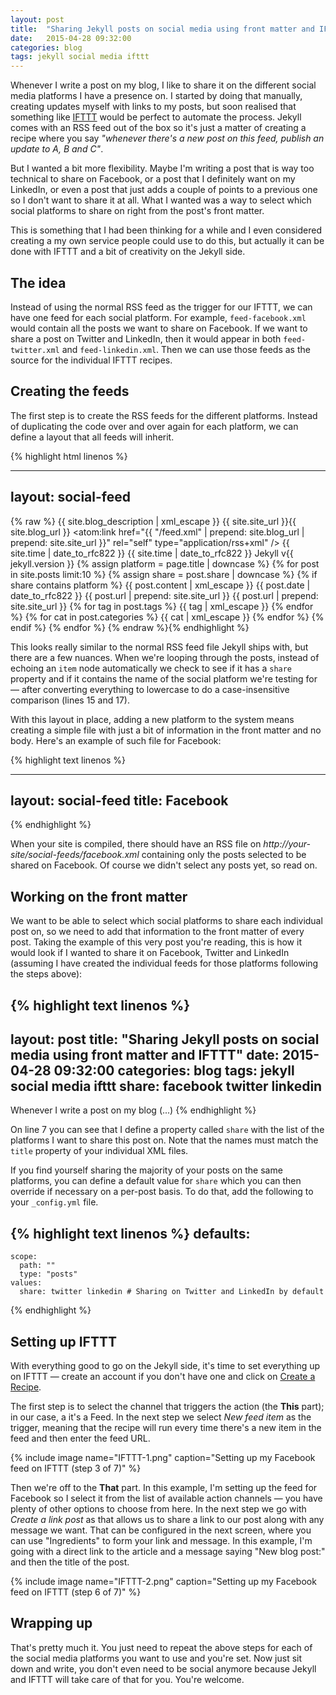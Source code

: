 ```yaml
---
layout: post
title:  "Sharing Jekyll posts on social media using front matter and IFTTT"
date:   2015-04-28 09:32:00
categories: blog
tags: jekyll social media ifttt
---
```

Whenever I write a post on my blog, I like to share it on the different social media platforms I have a presence on. I started by doing that manually, creating updates myself with links to my posts, but soon realised that something like [IFTTT](https://ifttt.com/) would be perfect to automate the process. Jekyll comes with an RSS feed out of the box so it's just a matter of creating a recipe where you say *"whenever there's a new post on this feed, publish an update to A, B and C"*.

But I wanted a bit more flexibility. Maybe I'm writing a post that is way too technical to share on Facebook, or a post that I definitely want on my LinkedIn, or even a post that just adds a couple of points to a previous one so I don't want to share it at all. What I wanted was a way to select which social platforms to share on right from the post's front matter.<!--more-->

This is something that I had been thinking for a while and I even considered creating a my own service people could use to do this, but actually it can be done with IFTTT and a bit of creativity on the Jekyll side.

## The idea
Instead of using the normal RSS feed as the trigger for our IFTTT, we can have one feed for each social platform. For example, `feed-facebook.xml` would contain all the posts we want to share on Facebook. If we want to share a post on Twitter and LinkedIn, then it would appear in both `feed-twitter.xml` and `feed-linkedin.xml`. Then we can use those feeds as the source for the individual IFTTT recipes.

## Creating the feeds
The first step is to create the RSS feeds for the different platforms. Instead of duplicating the code over and over again for each platform, we can define a layout that all feeds will inherit.

{% highlight html linenos %}
<!-- _layouts/social-feed.xml -->
---
layout: social-feed
---
{% raw %}<?xml version="1.0" encoding="UTF-8"?>
<rss version="2.0" xmlns:atom="http://www.w3.org/2005/Atom">
  <channel>
    <title>{{ site.blog_title | xml_escape }}</title>
    <description>{{ site.blog_description | xml_escape }}</description>
    <link>{{ site.site_url }}{{ site.blog_url }}</link>
    <atom:link href="{{ "/feed.xml" | prepend: site.blog_url | prepend: site.site_url }}" rel="self" type="application/rss+xml" />
    <pubDate>{{ site.time | date_to_rfc822 }}</pubDate>
    <lastBuildDate>{{ site.time | date_to_rfc822 }}</lastBuildDate>
    <generator>Jekyll v{{ jekyll.version }}</generator>
    {% assign platform = page.title | downcase %}
    {% for post in site.posts limit:10 %}
        {% assign share = post.share | downcase %}
        {% if share contains platform %}
        <item>
            <title>{{ post.title | xml_escape }}</title>
            <description>{{ post.content | xml_escape }}</description>
            <pubDate>{{ post.date | date_to_rfc822 }}</pubDate>
            <link>{{ post.url | prepend: site.site_url }}</link>
            <guid isPermaLink="true">{{ post.url | prepend: site.site_url }}</guid>
            {% for tag in post.tags %}
            <category>{{ tag | xml_escape }}</category>
            {% endfor %}
            {% for cat in post.categories %}
            <category>{{ cat | xml_escape }}</category>
            {% endfor %}
        </item>
        {% endif %}
    {% endfor %}
  </channel>
</rss>
{% endraw %}{% endhighlight %}

This looks really similar to the normal RSS feed file Jekyll ships with, but there are a few nuances. When we're looping through the posts, instead of echoing an `item` node automatically we check to see if it has a `share` property and if it contains the name of the social platform we're testing for — after converting everything to lowercase to do a case-insensitive comparison (lines 15 and 17).

With this layout in place, adding a new platform to the system means creating a simple file with just a bit of information in the front matter and no body. Here's an example of such file for Facebook:

{% highlight text linenos %}
<!-- social-feeds/facebook.xml -->
---
layout: social-feed
title: Facebook
---
{% endhighlight %}

When your site is compiled, there should have an RSS file on *http://your-site/social-feeds/facebook.xml* containing only the posts selected to be shared on Facebook. Of course we didn't select any posts yet, so read on.

## Working on the front matter
We want to be able to select which social platforms to share each individual post on, so we need to add that information to the front matter of every post. Taking the example of this very post you're reading, this is how it would look if I wanted to share it on Facebook, Twitter and LinkedIn (assuming I have created the individual feeds for those platforms following the steps above):

{% highlight text linenos %}
---
layout: post
title:  "Sharing Jekyll posts on social media using front matter and IFTTT"
date:   2015-04-28 09:32:00
categories: blog
tags: jekyll social media ifttt
share: facebook twitter linkedin
---
Whenever I write a post on my blog (...)
{% endhighlight %}

On line 7 you can see that I define a property called `share` with the list of the platforms I want to share this post on. Note that the names must match the `title` property of your individual XML files.

If you find yourself sharing the majority of your posts on the same platforms, you can define a default value for `share` which you can then override if necessary on a per-post basis. To do that, add the following to your `_config.yml` file.

{% highlight text linenos %}
defaults:
  -
    scope:
      path: ""
      type: "posts"
    values:
      share: twitter linkedin # Sharing on Twitter and LinkedIn by default
{% endhighlight %}

## Setting up IFTTT
With everything good to go on the Jekyll side, it's time to set everything up on IFTTT — create an account if you don't have one and click on [Create a Recipe](https://ifttt.com/myrecipes/personal/new). 

The first step is to select the channel that triggers the action (the **This** part); in our case, a it's a Feed.
In the next step we select *New feed item* as the trigger, meaning that the recipe will run every time there's a new item in the feed and then enter the feed URL.

{% include image name="IFTTT-1.png" caption="Setting up my Facebook feed on IFTTT (step 3 of 7)" %}

Then we're off to the **That** part. In this example, I'm setting up the feed for Facebook so I select it from the list of available action channels — you have plenty of other options to choose from here. In the next step we go with *Create a link post* as that allows us to share a link to our post along with any message we want. That can be configured in the next screen, where you can use "Ingredients" to form your link and message. In this example, I'm going with a direct link to the article and a message saying "New blog post:" and then the title of the post.

{% include image name="IFTTT-2.png" caption="Setting up my Facebook feed on IFTTT (step 6 of 7)" %}

## Wrapping up
That's pretty much it. You just need to repeat the above steps for each of the social media platforms you want to use and you're set. Now just sit down and write, you don't even need to be social anymore because Jekyll and IFTTT will take care of that for you. You're welcome.<!--tomn-->